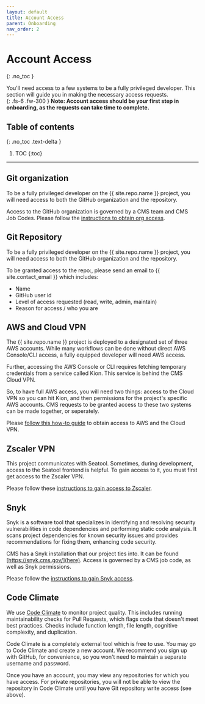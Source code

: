 ```yaml
---
layout: default
title: Account Access
parent: Onboarding
nav_order: 2
---
```


# Account Access
{: .no_toc }

You'll need access to a few systems to be a fully privileged developer.  This section will guide you in making the necessary access requests.  
{: .fs-6 .fw-300 }
**Note:  Account access should be your first step in onboarding, as the requests can take time to complete.**

## Table of contents
{: .no_toc .text-delta }

1. TOC
{:toc}
---

## Git organization

To be a fully privileged developer on the {{ site.repo.name }} project, you will need access to both the GitHub organization and the repository.

Access to the GitHub organization is governed by a CMS team and CMS Job Codes.  Please follow the [instructions to obtain org access](https://qmacbis.atlassian.net/l/cp/xe4XCoGo).

## Git Repository

To be a fully privileged developer on the {{ site.repo.name }} project, you will need access to both the GitHub organization and the repository.

To be granted access to the repo:, please send an email to {{ site.contact_email }} which includes:

- Name
- GitHub user id
- Level of access requested (read, write, admin, maintain)
- Reason for access / who you are

## AWS and Cloud VPN

The {{ site.repo.name }} project is deployed to a designated set of three AWS accounts.  While many workflows can be done without direct AWS Console/CLI access, a fully equipped developer will need AWS access.

Further, accessing the AWS Console or CLI requires fetching temporary credentials from a service called Kion.  This service is behind the CMS Cloud VPN.

So, to have full AWS access, you will need two things:  access to the Cloud VPN so you can hit Kion, and then permissions for the project's specific AWS accounts.  CMS requests to be granted access to these two systems can be made together, or seperately.

Please [follow this how-to guide](https://qmacbis.atlassian.net/l/cp/yY5s5is2) to obtain access to AWS and the Cloud VPN.

## Zscaler VPN

This project communicates with Seatool.  Sometimes, during development, access to the Seatool frontend is helpful.  To gain access to it, you must first get access to the Zscaler VPN.

Please follow these [instructions to gain access to Zscaler](https://qmacbis.atlassian.net/wiki/spaces/DE/pages/3180560407/How+to+get+access+to+CMS+Zscaler+VPN+Access).

## Snyk

Snyk is a software tool that specializes in identifying and resolving security vulnerabilities in code dependencies and performing static code analysis. It scans project dependencies for known security issues and provides recommendations for fixing them, enhancing code security.

CMS has a Snyk installation that our project ties into.  It can be found [https://snyk.cms.gov/](here).  Access is governed by a CMS job code, as well as Snyk permissions.

Please follow the [instructions to gain Snyk access](needlink).

## Code Climate

We use [Code Climate](https://codeclimate.com/) to monitor project quality.  This includes running maintainability checks for Pull Requests, which flags code that doesn't meet best practices.  Checks include function length, file length, cognitive complexity, and duplication.

Code Climate is a completely external tool which is free to use.  You may go to Code Climate and create a new account.  We recommend you sign up with GitHub, for convenience, so you won't need to maintain a separate username and password.

Once you have an account, you may view any repositories for which you have access.  For private repositories, you will not be able to view the repository in Code Climate until you have Git repository write access (see above).